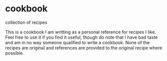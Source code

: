 # cookbook
collection of recipes

This is a cookbook I am writting as a personal reference for recipes I like.
Feel free to use it if you find it useful,
though do note that I have bad taste
and am in no way someone qualified to write a cookbook.
None of the recipes are original and references are provided to the original recipe where possible.

